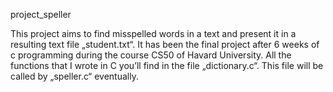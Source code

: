project_speller

This project aims to find misspelled words in a text and present it in a resulting text file „student.txt“. It has been the final project after 6 weeks of c programming during the course CS50 of Havard University. All the functions that I wrote in C you’ll find in the file „dictionary.c“.  This file will be called by „speller.c“ eventually. 

